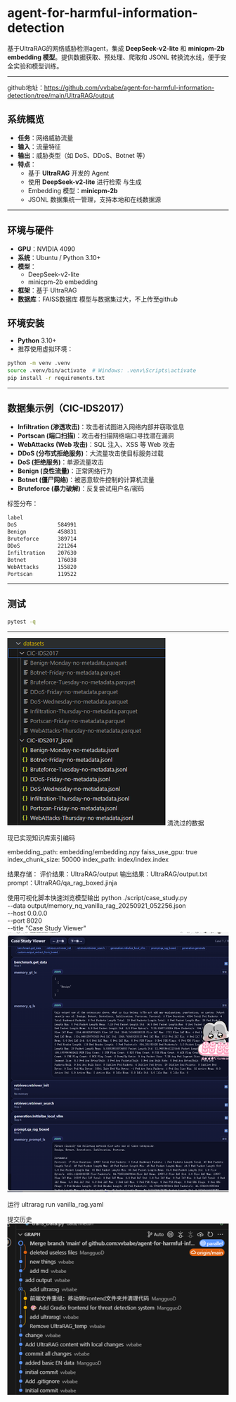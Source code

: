 # agent-for-harmful-information-detection

基于UltraRAG的网络威胁检测agent，集成 **DeepSeek-v2-lite** 和 **minicpm-2b embedding 模型**。提供数据获取、预处理、爬取和 JSONL 转换流水线，便于安全实验和模型训练。

---
github地址：https://github.com/vvbabe/agent-for-harmful-information-detection/tree/main/UltraRAG/output
## 系统概览

- **任务**：网络威胁流量  
- **输入**：流量特征
- **输出**：威胁类型（如 DoS、DDoS、Botnet 等） 
- **特点**：
  - 基于 **UltraRAG** 开发的 Agent  
  - 使用 **DeepSeek-v2-lite** 进行检索  与生成
  - Embedding 模型：**minicpm-2b**  
  - JSONL 数据集统一管理，支持本地和在线数据源  

---
## 环境与硬件

* **GPU**：NVIDIA 4090
* **系统**：Ubuntu / Python 3.10+
* **模型**：
  * DeepSeek-v2-lite
  * minicpm-2b embedding
* **框架**：基于 UltraRAG
* **数据库**：FAISS数据库
模型与数据集过大，不上传至github

## 环境安装

- **Python** 3.10+  
- 推荐使用虚拟环境：
```bash
python -m venv .venv
source .venv/bin/activate  # Windows: .venv\Scripts\activate
pip install -r requirements.txt
````

---

## 数据集示例（CIC-IDS2017）

* **Infiltration (渗透攻击)**：攻击者试图进入网络内部并窃取信息
* **Portscan (端口扫描)**：攻击者扫描网络端口寻找潜在漏洞
* **WebAttacks (Web 攻击)**：SQL 注入、XSS 等 Web 攻击
* **DDoS (分布式拒绝服务)**：大流量攻击使目标服务过载
* **DoS (拒绝服务)**：单源流量攻击
* **Benign (良性流量)**：正常网络行为
* **Botnet (僵尸网络)**：被恶意软件控制的计算机流量
* **Bruteforce (暴力破解)**：反复尝试用户名/密码

标签分布：

```
label
DoS             584991
Benign          458831
Bruteforce      389714
DDoS            221264
Infiltration    207630
Botnet          176038
WebAttacks      155820
Portscan        119522
```

---

## 测试

```bash
pytest -q
```

---



![alt text](image.png)
清洗过的数据


现已实现知识库索引编码

  embedding_path: embedding/embedding.npy
  faiss_use_gpu: true
  index_chunk_size: 50000
  index_path: index/index.index

结果存储：
评价结果：UltraRAG/output
输出结果：UltraRAG/output.txt
prompt：UltraRAG/qa_rag_boxed.jinja

使用可视化脚本快速浏览模型输出
python ./script/case_study.py \
  --data output/memory_nq_vanilla_rag_20250921_052256.json \
  --host 0.0.0.0 \
  --port 8020 \
  --title "Case Study Viewer"
![alt text](image-1.png)

运行
ultrarag run vanilla_rag.yaml

提交历史
![alt text](image-2.png)


